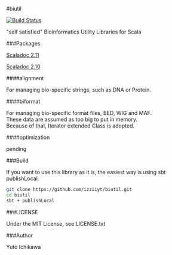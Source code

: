 #biutil

[![Build Status](https://travis-ci.org/izziiyt/biutil.svg?branch=master)](https://travis-ci.org/izziiyt/biutil)

"self satisfied" Bioinformatics Utility Libraries for Scala  

###Packages

[Scaladoc 2.11](http://izziiyt.github.io/scaladoc/biutil/2.11)

[Scaladoc 2.10](http://izziiyt.github.io/scaladoc/biutil/2.10)

####alignment

For managing bio-specific strings, such as DNA or Protein.

####biformat

For managing bio-specific format files, BED, WIG and MAF.  
These data are assumed as too big to put in memory.  
Because of that, Iterator extended Class is adopted.

####optimization

pending

###Build

If you want to use this library as it is, the easiest way is using sbt publishLocal.
```bash
git clone https://github.com/izziiyt/biutil.git
cd biutil
sbt + publishLocal
```

###LICENSE

Under the MIT License, see LICENSE.txt

###Author

Yuto Ichikawa  
